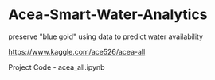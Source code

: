 # Acea-Smart-Water-Analytics
preserve "blue gold" using data to predict water availability

https://www.kaggle.com/ace526/acea-all


Project Code - acea_all.ipynb
